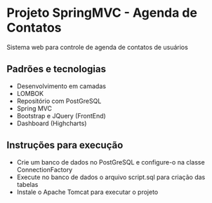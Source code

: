 # Projeto SpringMVC - Agenda de Contatos
Sistema web para controle de agenda de contatos de usuários

## Padrões e tecnologias
* Desenvolvimento em camadas
* LOMBOK
* Repositório com PostGreSQL
* Spring MVC
* Bootstrap e JQuery (FrontEnd)
* Dashboard (Highcharts)

## Instruções para execução
* Crie um banco de dados no PostGreSQL e configure-o na classe ConnectionFactory
* Execute no banco de dados o arquivo script.sql para criação das tabelas
* Instale o Apache Tomcat para executar o projeto